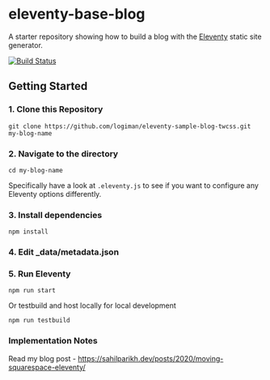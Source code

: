 # eleventy-base-blog

A starter repository showing how to build a blog with the [Eleventy](https://github.com/11ty/eleventy) static site generator.

[![Build Status](https://travis-ci.org/11ty/eleventy-base-blog.svg?branch=master)](https://travis-ci.org/11ty/eleventy-base-blog)


## Getting Started

### 1. Clone this Repository

```
git clone https://github.com/logiman/eleventy-sample-blog-twcss.git my-blog-name
```


### 2. Navigate to the directory

```
cd my-blog-name
```

Specifically have a look at `.eleventy.js` to see if you want to configure any Eleventy options differently.

### 3. Install dependencies

```
npm install
```

### 4. Edit _data/metadata.json

### 5. Run Eleventy

```
npm run start
```

Or testbuild and host locally for local development
```
npm run testbuild
```

### Implementation Notes

Read my blog post - https://sahilparikh.dev/posts/2020/moving-squarespace-eleventy/
